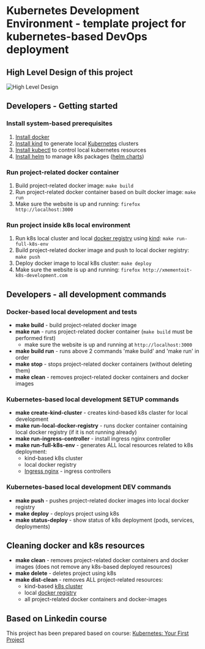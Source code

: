 Kubernetes Development Environment - template project for kubernetes-based DevOps deployment 
==============

## High Level Design of this project

![High Level Design](docs/pictures/high_level_design.png)

## Developers - Getting started


### Install system-based prerequisites
1. [Install docker](https://docs.docker.com/engine/install/)
2. [Install kind](https://kind.sigs.k8s.io/) to generate local [Kubernetes](https://kubernetes.io/) clusters
3. [Install kubectl](https://kubernetes.io/docs/tasks/tools/) to control local kubernetes resources
3. [Install helm](https://helm.sh/docs/intro/install/) to manage k8s packages ([helm charts](https://helm.sh/docs/topics/charts/))

### Run project-related docker container

1. Build project-related docker image: `make build`
2. Run project-related docker container based on built docker image: `make run` 
3. Make sure the website is up and running: `firefox http://localhost:3000`

### Run project inside k8s local environment

1. Run k8s local cluster and local [docker registry](https://docs.docker.com/registry/) using [kind](https://kind.sigs.k8s.io/): `make run-full-k8s-env`
2. Build project-related docker image and push to local docker registry: `make push`
3. Deploy docker image to local k8s cluster: `make deploy`
3. Make sure the website is up and running: `firefox http://xmementoit-k8s-development.com`


## Developers - all development commands

### Docker-based local development and tests

* **make build** - build project-related docker image
* **make run** - runs project-related docker container (`make build` must be performed first)
  * make sure the website is up and running at `http://localhost:3000`
* **make build run** - runs above 2 commands 'make build' and 'make run' in order
* **make stop** - stops project-related docker containers (without deleting them)
* **make clean** -  removes project-related docker containers and docker images

### Kubernetes-based local development SETUP commands

* **make create-kind-cluster** - creates kind-based k8s claster for local development
* **make run-local-docker-registry** - runs docker container containing local docker registry (if it is not running already)
* **make run-ingress-controller** - install ingress nginx controller
* **make run-full-k8s-env** - generates ALL local resources related to k8s deployment:
  * kind-based k8s cluster
  * local docker registry
  * [Ingress nginx](https://kind.sigs.k8s.io/docs/user/ingress/#ingress-nginx) - ingress controllers

### Kubernetes-based local development DEV commands

* **make push** - pushes project-related docker images into local docker registry
* **make deploy** - deploys project using k8s
* **make status-deploy** - show status of k8s deployment (pods, services, deployments)


## Cleaning docker and k8s resources

* **make clean** - removes project-related docker containers and docker images (does not remove any k8s-based deployed resources)
* **make delete** - deletes project using k8s
* **make dist-clean** - removes ALL project-related resources:
  * kind-based [k8s cluster](https://www.vmware.com/topics/glossary/content/kubernetes-cluster.html)
  * local [docker registry](https://docs.docker.com/registry/)
  * all project-related docker containers and docker-images

## Based on Linkedin course

This project has been prepared based on course: [Kubernetes: Your First
Project](https://www.linkedin.com/learning/kubernetes-your-first-project/your-first-project-on-kubernetes?u=0)
